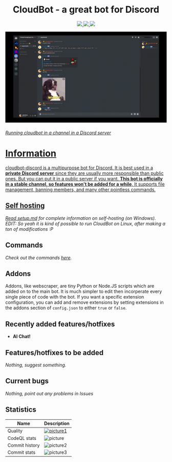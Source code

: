 <h1 align="center">
  <br>
  <b>CloudBot - a great bot for Discord</b>
</h1>

<p align="center">
  <a href="https://top.gg/bot/835841382882738216/vote">
  <img src="https://img.shields.io/badge/%20-Vote%20for%20me-purple?style=flat">
  
  <a href="https://discord.com/oauth2/authorize?client_id=835841382882738216&scope=bot&permissions=68612">
  <img src="https://img.shields.io/badge/%20-Invite%20-blue?style=flat">
  
  <a href="about:blank">
  <img src="https://img.shields.io/badge/channel-stable-green?style=flat">
    
  <a href="">
</p>

![running](https://github.com/ajskateboarder/stuff/blob/main/recording4.gif)

###### Running cloudbot in a channel in a Discord server
#
# Information

cloudbot-discord is a multipurpose bot for Discord. It is best used in a __private Discord server__ since they are usually more responsible than public ones. But you can put it in a public server if you want. __This bot is officially in a stable channel, so features won't be added for a while__. It supports file management, banning members, and many other pointless commands.

## Self hosting

*[Read setup.md](https://github.com/themysticsavages/cloudbot-discord/blob/main/setup.md) for complete information on self-hosting (on Windows).*
*EDIT: So yeah it is kind of possible to run CloudBot on Linux, after making a ton of modifications :P* 

## Commands

*Check out the commands [here](https://ajskateboarder.github.io/cloudbot).*

## Addons

Addons, like webscraper, are tiny Python or Node.JS scripts which are added on to the main bot. It is much simpler to edit then incorperate every single piece of code with the bot. If you want a specific extension configuration, you can add and remove extensions by setting extensions in the addons section of `config.json` to either `true` or `false`.

## Recently added features/hotfixes

- __AI Chat!__

## Features/hotfixes to be added

*Nothing, suggest something.*

## Current bugs

*Nothing, point out any problems in Issues*

## Statistics
    
| Name          | Description   |
| ------------- | ------------- |
| Quality       | [![picture1](https://img.shields.io/codacy/grade/cbb4043ea7fb4b3da0e68a864e9184b8?label=quality )](https://app.codacy.com/gh/themysticsavages/cloudbot-discord/dashboard)  |
| CodeQL stats  | ![picture](https://github.com/themysticsavages/cloudbot-discord/actions/workflows/codeql-analysis.yml/badge.svg)  |
| Commit history| ![picture2](https://img.shields.io/github/commit-activity/m/themysticsavages/cloudbot-discord)|
| Commit stats  | ![picture3](https://img.shields.io/github/checks-status/themysticsavages/cloudbot-discord/main)
